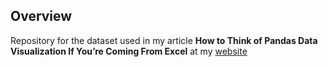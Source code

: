## Overview

Repository for the dataset used in my article **How to Think of Pandas Data Visualization If You’re Coming From Excel** at my [website](https://kennethinfante.github.io)

